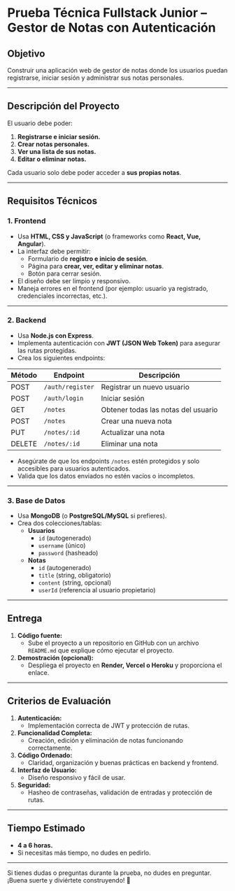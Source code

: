 # **Prueba Técnica Fullstack Junior – Gestor de Notas con Autenticación**

## **Objetivo**  
Construir una aplicación web de gestor de notas donde los usuarios puedan registrarse, iniciar sesión y administrar sus notas personales.

---

## **Descripción del Proyecto**  
El usuario debe poder:  
1. **Registrarse e iniciar sesión.**  
2. **Crear notas personales.**  
3. **Ver una lista de sus notas.**  
4. **Editar o eliminar notas.**  

Cada usuario solo debe poder acceder a **sus propias notas**.  

---

## **Requisitos Técnicos**  

### **1. Frontend**  
- Usa **HTML, CSS y JavaScript** (o frameworks como **React, Vue, Angular**).  
- La interfaz debe permitir:  
  - Formulario de **registro e inicio de sesión**.  
  - Página para **crear, ver, editar y eliminar notas**.  
  - Botón para cerrar sesión.  
- El diseño debe ser limpio y responsivo.  
- Maneja errores en el frontend (por ejemplo: usuario ya registrado, credenciales incorrectas, etc.).  

---

### **2. Backend**  
- Usa **Node.js con Express**.  
- Implementa autenticación con **JWT (JSON Web Token)** para asegurar las rutas protegidas.  
- Crea los siguientes endpoints:  

| Método | Endpoint             | Descripción                         |
|--------|----------------------|-------------------------------------|
| POST   | `/auth/register`     | Registrar un nuevo usuario          |
| POST   | `/auth/login`        | Iniciar sesión                      |
| GET    | `/notes`             | Obtener todas las notas del usuario |
| POST   | `/notes`             | Crear una nueva nota                |
| PUT    | `/notes/:id`         | Actualizar una nota                 |
| DELETE | `/notes/:id`         | Eliminar una nota                   |

- Asegúrate de que los endpoints `/notes` estén protegidos y solo accesibles para usuarios autenticados.  
- Valida que los datos enviados no estén vacíos o incompletos.  

---

### **3. Base de Datos**  
- Usa **MongoDB** (o **PostgreSQL/MySQL** si prefieres).  
- Crea dos colecciones/tablas:  
   - **Usuarios**  
     - `id` (autogenerado)  
     - `username` (único)  
     - `password` (hasheado)  
   - **Notas**  
     - `id` (autogenerado)  
     - `title` (string, obligatorio)  
     - `content` (string, opcional)  
     - `userId` (referencia al usuario propietario)  

---

## **Entrega**  
1. **Código fuente:**  
   - Sube el proyecto a un repositorio en GitHub con un archivo `README.md` que explique cómo ejecutar el proyecto.  
2. **Demostración (opcional):**  
   - Despliega el proyecto en **Render, Vercel o Heroku** y proporciona el enlace.  

---

## **Criterios de Evaluación**  
1. **Autenticación:**  
   - Implementación correcta de JWT y protección de rutas.  
2. **Funcionalidad Completa:**  
   - Creación, edición y eliminación de notas funcionando correctamente.  
3. **Código Ordenado:**  
   - Claridad, organización y buenas prácticas en backend y frontend.  
4. **Interfaz de Usuario:**  
   - Diseño responsivo y fácil de usar.  
5. **Seguridad:**  
   - Hasheo de contraseñas, validación de entradas y protección de rutas.  

---

## **Tiempo Estimado**  
- **4 a 6 horas.**  
- Si necesitas más tiempo, no dudes en pedirlo.  

---

Si tienes dudas o preguntas durante la prueba, no dudes en preguntar. ¡Buena suerte y diviértete construyendo! 🚀
